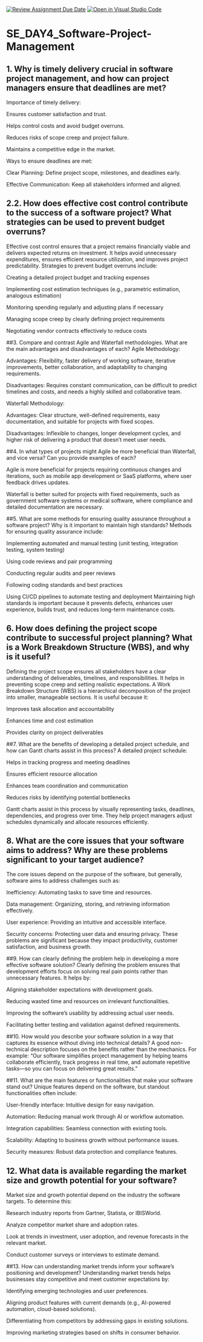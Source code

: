 [![Review Assignment Due Date](https://classroom.github.com/assets/deadline-readme-button-22041afd0340ce965d47ae6ef1cefeee28c7c493a6346c4f15d667ab976d596c.svg)](https://classroom.github.com/a/9pw6JKcu)
[![Open in Visual Studio Code](https://classroom.github.com/assets/open-in-vscode-2e0aaae1b6195c2367325f4f02e2d04e9abb55f0b24a779b69b11b9e10269abc.svg)](https://classroom.github.com/online_ide?assignment_repo_id=18588704&assignment_repo_type=AssignmentRepo)
# SE_DAY4_Software-Project-Management
## 1. Why is timely delivery crucial in software project management, and how can project managers ensure that deadlines are met?
Importance of timely delivery:

Ensures customer satisfaction and trust.

Helps control costs and avoid budget overruns.

Reduces risks of scope creep and project failure.

Maintains a competitive edge in the market.


Ways to ensure deadlines are met:

Clear Planning: Define project scope, milestones, and deadlines early.

Effective Communication: Keep all stakeholders informed and aligned.
## 2.2. How does effective cost control contribute to the success of a software project? What strategies can be used to prevent budget overruns?
Effective cost control ensures that a project remains financially viable and delivers expected returns on investment. It helps avoid unnecessary expenditures, ensures efficient resource utilization, and improves project predictability. Strategies to prevent budget overruns include:

Creating a detailed project budget and tracking expenses

Implementing cost estimation techniques (e.g., parametric estimation, analogous estimation)

Monitoring spending regularly and adjusting plans if necessary

Managing scope creep by clearly defining project requirements

Negotiating vendor contracts effectively to reduce costs



##3. Compare and contrast Agile and Waterfall methodologies. What are the main advantages and disadvantages of each?
Agile Methodology:

Advantages: Flexibility, faster delivery of working software, iterative improvements, better collaboration, and adaptability to changing requirements.

Disadvantages: Requires constant communication, can be difficult to predict timelines and costs, and needs a highly skilled and collaborative team.


Waterfall Methodology:

Advantages: Clear structure, well-defined requirements, easy documentation, and suitable for projects with fixed scopes.

Disadvantages: Inflexible to changes, longer development cycles, and higher risk of delivering a product that doesn’t meet user needs.



##4. In what types of projects might Agile be more beneficial than Waterfall, and vice versa? Can you provide examples of each?

Agile is more beneficial for projects requiring continuous changes and iterations, such as mobile app development or SaaS platforms, where user feedback drives updates.

Waterfall is better suited for projects with fixed requirements, such as government software systems or medical software, where compliance and detailed documentation are necessary.



##5. What are some methods for ensuring quality assurance throughout a software project? Why is it important to maintain high standards?
Methods for ensuring quality assurance include:

Implementing automated and manual testing (unit testing, integration testing, system testing)

Using code reviews and pair programming

Conducting regular audits and peer reviews

Following coding standards and best practices

Using CI/CD pipelines to automate testing and deployment
Maintaining high standards is important because it prevents defects, enhances user experience, builds trust, and reduces long-term maintenance costs.

## 6. How does defining the project scope contribute to successful project planning? What is a Work Breakdown Structure (WBS), and why is it useful?
Defining the project scope ensures all stakeholders have a clear understanding of deliverables, timelines, and responsibilities. It helps in preventing scope creep and setting realistic expectations.
A Work Breakdown Structure (WBS) is a hierarchical decomposition of the project into smaller, manageable sections. It is useful because it:

Improves task allocation and accountability

Enhances time and cost estimation

Provides clarity on project deliverables



##7. What are the benefits of developing a detailed project schedule, and how can Gantt charts assist in this process?
A detailed project schedule:

Helps in tracking progress and meeting deadlines

Ensures efficient resource allocation

Enhances team coordination and communication

Reduces risks by identifying potential bottlenecks


Gantt charts assist in this process by visually representing tasks, deadlines, dependencies, and progress over time. They help project managers adjust schedules dynamically and allocate resources efficiently.


## 8. What are the core issues that your software aims to address? Why are these problems significant to your target audience?
The core issues depend on the purpose of the software, but generally, software aims to address challenges such as:

Inefficiency: Automating tasks to save time and resources.

Data management: Organizing, storing, and retrieving information effectively.

User experience: Providing an intuitive and accessible interface.

Security concerns: Protecting user data and ensuring privacy.
These problems are significant because they impact productivity, customer satisfaction, and business growth.



##9. How can clearly defining the problem help in developing a more effective software solution?
Clearly defining the problem ensures that development efforts focus on solving real pain points rather than unnecessary features. It helps by:

Aligning stakeholder expectations with development goals.

Reducing wasted time and resources on irrelevant functionalities.

Improving the software’s usability by addressing actual user needs.

Facilitating better testing and validation against defined requirements.



##10. How would you describe your software solution in a way that captures its essence without diving into technical details?
A good non-technical description focuses on the benefits rather than the mechanics. For example:
“Our software simplifies project management by helping teams collaborate efficiently, track progress in real time, and automate repetitive tasks—so you can focus on delivering great results.”


##11. What are the main features or functionalities that make your software stand out?
Unique features depend on the software, but standout functionalities often include:



User-friendly interface: Intuitive design for easy navigation.

Automation: Reducing manual work through AI or workflow automation.

Integration capabilities: Seamless connection with existing tools.

Scalability: Adapting to business growth without performance issues.

Security measures: Robust data protection and compliance features.
## 12. What data is available regarding the market size and growth potential for your software?
Market size and growth potential depend on the industry the software targets. To determine this:



Research industry reports from Gartner, Statista, or IBISWorld.

Analyze competitor market share and adoption rates.

Look at trends in investment, user adoption, and revenue forecasts in the relevant market.

Conduct customer surveys or interviews to estimate demand.


##13. How can understanding market trends inform your software’s positioning and development?
Understanding market trends helps businesses stay competitive and meet customer expectations by:



Identifying emerging technologies and user preferences.

Aligning product features with current demands (e.g., AI-powered automation, cloud-based solutions).

Differentiating from competitors by addressing gaps in existing solutions.

Improving marketing strategies based on shifts in consumer behavior.
